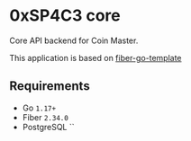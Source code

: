 # 0xSP4C3 core

Core API backend for Coin Master.

This application is based on [fiber-go-template](https://github.com/create-go-app/fiber-go-template)

## Requirements
- Go `1.17+`
- Fiber `2.34.0`
- PostgreSQL ``
